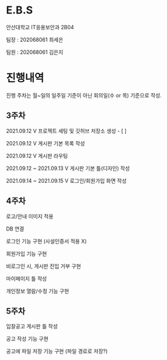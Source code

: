# E.B.S


안산대학교 IT응용보안과 2B04

팀장 : 202068061 최세은

팀원 : 202068061 김은지

# 진행내역

진행 주차는 월~일의 일주일 기준이 아닌 회의일(수 or 목) 기준으로 작성.

## 3주차

2021.09.12 V 프로젝트 세팅 및 깃허브 저장소 생성 - [ ] 

2021.09.12 V 게시판 기본 목록 작성

2021.09.12 V 게시판 라우팅

2021.09.12 ~ 2021.09.13 V 게시판 기본 틀(디자인) 작성

2021.09.14 ~ 2021.09.15 V 로그인/회원가입 화면 작성

## 4주차

로고/안내 이미지 적용

DB 연결

로그인 기능 구현 (사설인증서 적용 X)

회원가입 기능 구현

비로그인 시, 게시판 진입 거부 구현

마이페이지 틀 작성

개인정보 열람/수정 기능 구현

## 5주차

입찰공고 게시판 틀 작성

공고 작성 기능 구현

공고에 파일 저장 기능 구현 (파일 경로로 저장?)
